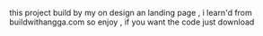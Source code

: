 this project build by my on design an landing page , i learn'd from buildwithangga.com so enjoy , if you want the code just download 
